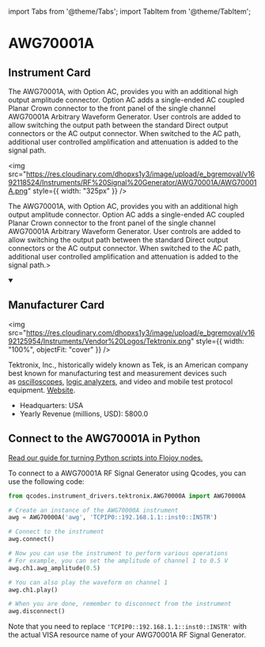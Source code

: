 
import Tabs from '@theme/Tabs';
import TabItem from '@theme/TabItem';

# AWG70001A

## Instrument Card

<div className="flex">

<div>

The AWG70001A, with Option AC, provides you with an additional high output amplitude connector. Option AC adds a single-ended AC coupled Planar Crown connector to the front panel of the single channel AWG70001A Arbitrary Waveform Generator. User controls are added to allow switching the output path between the standard Direct output connectors or the AC output connector. When switched to the AC path, additional user controlled amplification and attenuation is added to the signal path.

</div>

<img src="https://res.cloudinary.com/dhopxs1y3/image/upload/e_bgremoval/v1692118524/Instruments/RF%20Signal%20Generator/AWG70001A/AWG70001A.png" style={{ width: "325px" }} />

</div>

The AWG70001A, with Option AC, provides you with an additional high output amplitude connector. Option AC adds a single-ended AC coupled Planar Crown connector to the front panel of the single channel AWG70001A Arbitrary Waveform Generator. User controls are added to allow switching the output path between the standard Direct output connectors or the AC output connector. When switched to the AC path, additional user controlled amplification and attenuation is added to the signal path.>

<details open>
<summary><h2>Manufacturer Card</h2></summary>

<img src="https://res.cloudinary.com/dhopxs1y3/image/upload/e_bgremoval/v1692125954/Instruments/Vendor%20Logos/Tektronix.png" style={{ width: "100%", objectFit: "cover" }} />

Tektronix, Inc., historically widely known as Tek, is an American company best known for manufacturing test and measurement devices such as [oscilloscopes](https://en.wikipedia.org/wiki/Oscilloscope), [logic analyzers](https://en.wikipedia.org/wiki/Logic_analyzer), and video and mobile test protocol equipment. <a href="https://www.tek.com/en">Website</a>.

<ul>
  <li>Headquarters: USA</li>
  <li>Yearly Revenue (millions, USD): 5800.0</li>
</ul>
</details>

## Connect to the AWG70001A in Python

[Read our guide for turning Python scripts into Flojoy nodes.](https://docs.flojoy.ai/custom-nodes/creating-custom-node/)


<Tabs>
<TabItem value="Qcodes" label="Qcodes">

To connect to a AWG70001A RF Signal Generator using Qcodes, you can use the following code:

```python
from qcodes.instrument_drivers.tektronix.AWG70000A import AWG70000A

# Create an instance of the AWG70000A instrument
awg = AWG70000A('awg', 'TCPIP0::192.168.1.1::inst0::INSTR')

# Connect to the instrument
awg.connect()

# Now you can use the instrument to perform various operations
# For example, you can set the amplitude of channel 1 to 0.5 V
awg.ch1.awg_amplitude(0.5)

# You can also play the waveform on channel 1
awg.ch1.play()

# When you are done, remember to disconnect from the instrument
awg.disconnect()
```

Note that you need to replace `'TCPIP0::192.168.1.1::inst0::INSTR'` with the actual VISA resource name of your AWG70001A RF Signal Generator.

</TabItem>
</Tabs>